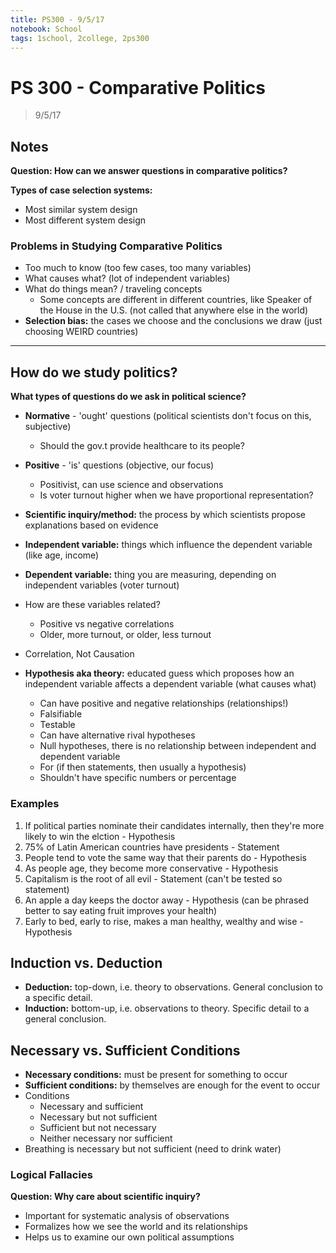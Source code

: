 ```yaml
---
title: PS300 - 9/5/17
notebook: School
tags: 1school, 2college, 2ps300 
---
```


# PS 300 - Comparative Politics
> 9/5/17

## Notes
**Question: How can we answer questions in comparative politics?** 

**Types of case selection systems:** 
* Most similar system design
* Most different system design

### Problems in Studying Comparative Politics
* Too much to know (too few cases, too many variables)
* What causes what? (lot of independent variables)
* What do things mean? / traveling concepts
  - Some concepts are different in different countries, like Speaker of the House in the U.S. (not called that anywhere else in the world)
* **Selection bias:** the cases we choose and the conclusions we draw (just choosing WEIRD countries) 

---

## How do we study politics?
**What types of questions do we ask in political science?** 

* **Normative** - 'ought' questions (political scientists don't focus on this, subjective)
  - Should the gov.t provide healthcare to its people?
* **Positive** - 'is' questions (objective, our focus)   
  - Positivist, can use science and observations
  - Is voter turnout higher when we have proportional representation?

* **Scientific inquiry/method:** the process by which scientists propose explanations based on evidence
* **Independent variable:** things which influence the dependent variable (like age, income)
* **Dependent variable:** thing you are measuring, depending on independent variables (voter turnout)
* How are these variables related?
  - Positive vs negative correlations
  - Older, more turnout, or older, less turnout
* Correlation, Not Causation
* **Hypothesis aka theory:** educated guess which proposes how an independent variable affects a dependent variable (what causes what)
  - Can have positive and negative relationships (relationships!)
  - Falsifiable 
  - Testable
  - Can have alternative rival hypotheses
  - Null hypotheses, there is no relationship between independent and dependent variable
  - For (if then statements, then usually a hypothesis)
  - Shouldn't have specific numbers or percentage
  
### Examples
1. If political parties nominate their candidates internally, then they're more likely to win the elction - Hypothesis
2. 75% of Latin American countries have presidents - Statement
3. People tend to vote the same way that their parents do - Hypothesis
4. As people age, they become more conservative - Hypothesis
5. Capitalism is the root of all evil - Statement (can't be tested so statement)
6. An apple a day keeps the doctor away - Hypothesis (can be phrased better to say eating fruit improves your health)
7. Early to bed, early to rise, makes a man healthy, wealthy and wise - Hypothesis 

## Induction vs. Deduction
* **Deduction:** top-down, i.e. theory to observations. General conclusion to a specific detail.
* **Induction:** bottom-up, i.e. observations to theory. Specific detail to a general conclusion.

## Necessary vs. Sufficient Conditions
* **Necessary conditions:** must be present for something to occur
* **Sufficient conditions:** by themselves are enough for the event to occur
* Conditions
  - Necessary and sufficient
  - Necessary but not sufficient
  - Sufficient but not necessary
  - Neither necessary nor sufficient
* Breathing is necessary but not sufficient (need to drink water)

### Logical Fallacies

**Question: Why care about scientific inquiry?** 

* Important for systematic analysis of observations
* Formalizes how we see the world and its relationships
* Helps us to examine our own political assumptions




